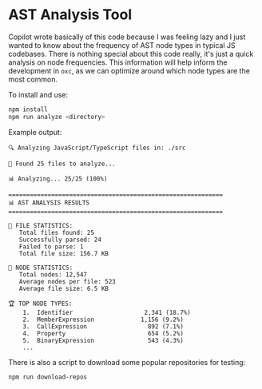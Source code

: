 # AST Analysis Tool

Copilot wrote basically of this code because I was feeling lazy and I just wanted to know about the frequency of AST node types in typical JS codebases. There is nothing special about this code really, it's just a quick analysis on node frequencies. This information will help inform the development in `oxc`, as we can optimize around which node types are the most common.

To install and use:

```bash
npm install
npm run analyze <directory>
```

Example output:

```
🔍 Analyzing JavaScript/TypeScript files in: ./src

📁 Found 25 files to analyze...

📊 Analyzing... 25/25 (100%)

============================================================
📊 AST ANALYSIS RESULTS
============================================================

📁 FILE STATISTICS:
   Total files found: 25
   Successfully parsed: 24
   Failed to parse: 1
   Total file size: 156.7 KB

🌳 NODE STATISTICS:
   Total nodes: 12,547
   Average nodes per file: 523
   Average file size: 6.5 KB

🏆 TOP NODE TYPES:
    1.  Identifier                    2,341 (18.7%)
    2.  MemberExpression             1,156 (9.2%)
    3.  CallExpression                 892 (7.1%)
    4.  Property                       654 (5.2%)
    5.  BinaryExpression               543 (4.3%)
    ...
```

There is also a script to download some popular repositories for testing:

```bash
npm run download-repos
```
